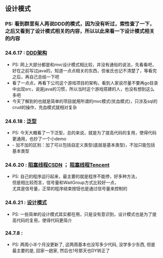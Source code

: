 ## 设计模式

### PS: 看到群里有人再说DDD的模式，因为没有听过，索性查了一下，之后又看到了设计模式相关的内容，所以以此来看一下设计模式相关的内容

### 24.6.17 : [DDD架构](https://juejin.cn/post/7298160530292703244 "DDD架构")
- PS: 网上大部分都是和mvc设计模式相比较，并没有通俗的说法，先看看吧，好在之前写过java的，知道一点点相关的东西，但雀氏也记不清楚了，等看完之后，再自己总结一下吧
- 看了一点点，再看下公司这个游戏项目的架构，看到人家说尽量不要再go目录中出现src，说是java的习惯，所以当时这个游戏搭建的人，也没有想到这么多吧
- 今天了解到的也就是简单的项目就用所谓的mvc模式(贫血模式)，只涉及sql的crud的操作，充血模式就相对复杂

### 24.6.18 : [泛型](https://juejin.cn/post/7195388141115539493 "泛型")
- PS: 今天大概看了一下泛型，总的来说，就是为了提高代码的复用，使得代码更通用，也抄了一个小demo
- `~` 加不加的区别：加了可以包括自定义类型(底层是基本类型)，不加只能包括基本类型

### 24.6.20 : [阻塞线程CSDN](https://blog.csdn.net/qq_35423190/article/details/113740944) ； [阻塞线程Tencent](https://cloud.tencent.com/developer/article/2413043)
- PS: 自己的程序运行起来，最主要的就是程序不能停，好多种方法，  
  但是相比较而言，信号量和WaitGroup方式比较好一点，  
  尤其是信号量，正常的程序结束按钮也是通过信号量来控制的

### 24.6.21 : [设计模式](https://juejin.cn/post/7226960063336071224 "设计模式")
- PS: 一些简单的设计模式其实都在用，只是没有意识到，设计模式也是为了提高代码的复用，使得代码更简介

### 24.7.8 : 
- PS: 两周小半个月没更新了, 这两周基本也没写多少代码, 没学多少东西, 但是最主要的是, 回家一趟家, 然后也1号那天也DY转正了